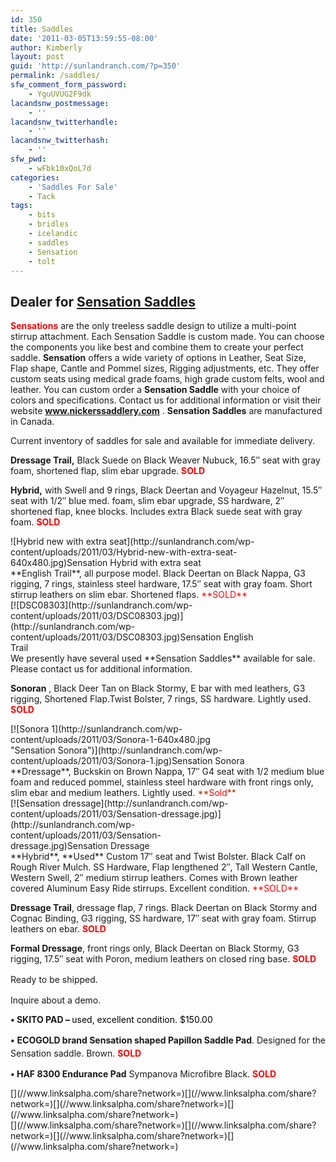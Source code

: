 ```yaml
---
id: 350
title: Saddles
date: '2011-03-05T13:59:55-08:00'
author: Kimberly
layout: post
guid: 'http://sunlandranch.com/?p=350'
permalink: /saddles/
sfw_comment_form_password:
    - YguUVUG2F9dk
lacandsnw_postmessage:
    - ''
lacandsnw_twitterhandle:
    - ''
lacandsnw_twitterhash:
    - ''
sfw_pwd:
    - wFbk10xQoL7d
categories:
    - 'Saddles For Sale'
    - Tack
tags:
    - bits
    - bridles
    - icelandic
    - saddles
    - Sensation
    - tolt
---
```


## **Dealer for [Sensation Saddles](http://nickerssaddlery.com/ "Nickers Saddlery")**

<span style="color: #ff0000;">**Sensations**</span> are the only treeless saddle design to utilize a multi-point stirrup attachment. Each Sensation Saddle is custom made. You can choose the components you like best and combine them to create your perfect saddle. **Sensation** offers a wide variety of options in Leather, Seat Size, Flap shape, Cantle and Pommel sizes, Rigging adjustments, etc. They offer custom seats using medical grade foams, high grade custom felts, wool and leather. You can custom order a **Sensation Saddle** with your choice of colors and specifications. Contact us for additional information or visit their website **www.nickerssaddlery.com** . **Sensation Saddles** are manufactured in Canada.

Current inventory of saddles for sale and available for immediate delivery.

**Dressage Trail,** Black Suede on Black Weaver Nubuck, 16.5″ seat with gray foam, shortened flap, slim ebar upgrade. **<span style="color: #ff0000;">SOLD</span>**

**Hybrid,** with Swell and 9 rings, Black Deertan and Voyageur Hazelnut, 15.5″ seat with 1/2″ blue med. foam, slim ebar upgrade, SS hardware, 2″ shortened flap, knee blocks. Includes extra Black suede seat with gray foam. **<span style="color: #ff0000;">SOLD</span>**

<div class="wp-caption alignnone" id="attachment_932" style="width: 394px">![Hybrid new with extra seat](http://sunlandranch.com/wp-content/uploads/2011/03/Hybrid-new-with-extra-seat-640x480.jpg)Sensation Hybrid with extra seat

</div>**English Trail**, all purpose model. Black Deertan on Black Nappa, G3 rigging, 7 rings, stainless steel hardware, 17.5″ seat with gray foam. Short stirrup leathers on slim ebar. Shortened flaps. <span style="color: #ff0000;"> **SOLD**</span>

<div class="wp-caption alignnone" id="attachment_862" style="width: 394px">[![DSC08303](http://sunlandranch.com/wp-content/uploads/2011/03/DSC08303.jpg)](http://sunlandranch.com/wp-content/uploads/2011/03/DSC08303.jpg)Sensation English Trail

</div>We presently have several used **Sensation Saddles** available for sale. Please contact us for additional information.

**Sonoran** , Black Deer Tan on Black Stormy, E bar with med leathers, G3 rigging, Shortened Flap.Twist Bolster, 7 rings, SS hardware. Lightly used. **<span style="color: #ff0000;">SOLD</span>**

<div class="wp-caption alignnone" id="attachment_883" style="width: 394px">[![Sonora 1](http://sunlandranch.com/wp-content/uploads/2011/03/Sonora-1-640x480.jpg "Sensation Sonora")](http://sunlandranch.com/wp-content/uploads/2011/03/Sonora-1.jpg)Sensation Sonora

</div>**Dressage**, Buckskin on Brown Nappa, 17″ G4 seat with 1/2 medium blue foam and reduced pommel, stainless steel hardware with front rings only, slim ebar and medium leathers. Lightly used. <span style="color: #993300;">**<span style="color: #ff0000;">Sold</span>**</span>

<div class="wp-caption alignnone" id="attachment_829" style="width: 394px">[![Sensation dressage](http://sunlandranch.com/wp-content/uploads/2011/03/Sensation-dressage.jpg)](http://sunlandranch.com/wp-content/uploads/2011/03/Sensation-dressage.jpg)Sensation Dressage

</div>**Hybrid**, **Used** Custom 17″ seat and Twist Bolster. Black Calf on Rough River Mulch. SS Hardware, Flap lengthened 2″, Tall Western Cantle, Western Swell, 2″ medium stirrup leathers. Comes with Brown leather covered Aluminum Easy Ride stirrups. Excellent condition. <span style="color: #ff0000;">**SOLD**</span><span style="color: #993300;">  
</span>

**Dressage Trail**, dressage flap, 7 rings. Black Deertan on Black Stormy and Cognac Binding, G3 rigging, SS hardware, 17″ seat with gray foam. Stirrup leathers on ebar. <span style="color: #ff0000;">**SOLD**</span>

**Formal Dressage**, front rings only, Black Deertan on Black Stormy, G3 rigging, 17.5″ seat with Poron, medium leathers on closed ring base. <span style="color: #ff0000;">**SOLD**</span>

<span style="line-height: 1.5em;">Ready to be shipped.</span>

Inquire about a demo.

**• SKITO PAD <span style="color: #000000;">– </span>**<span style="color: #000000;">used, excellent</span><span style="color: #ff0000;"> <span style="color: #000000;">condition. $150.00</span></span>

 **•**<span style="line-height: 1.5em;"> </span>**ECOGOLD brand Sensation shaped Papillon Saddle Pad**<span style="line-height: 1.5em;">. Designed for the Sensation saddle. Brown. </span>**<span style="color: #ff0000;">SOLD</span>**

**• HAF 8300 Endurance Pad** Sympanova Microfibre Black. **<span style="color: #ff0000;">SOLD</span>**

<div class="linksalpha_container linksalpha_app_3" data-counters="1" data-size="regular" data-style="square" data-title="Saddles" data-url="https://www.sunlandranch.com/saddles/">[](//www.linksalpha.com/share?network=)[](//www.linksalpha.com/share?network=)[](//www.linksalpha.com/share?network=)[](//www.linksalpha.com/share?network=)</div><div class="linksalpha_container linksalpha_app_7" data-position="" data-title="Saddles" data-url="https://www.sunlandranch.com/saddles/">[](//www.linksalpha.com/share?network=)[](//www.linksalpha.com/share?network=)[](//www.linksalpha.com/share?network=)[](//www.linksalpha.com/share?network=)</div>